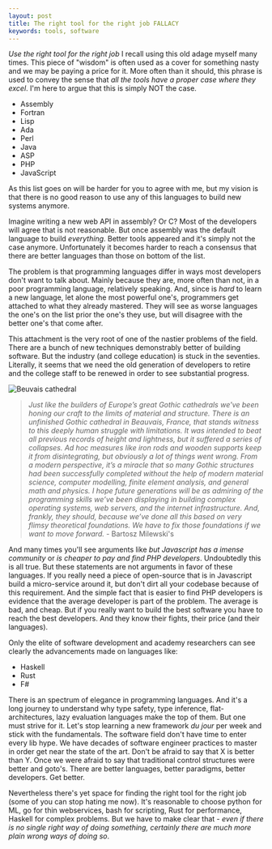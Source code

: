 ```yaml
---
layout: post
title: The right tool for the right job FALLACY
keywords: tools, software
---
```



*Use the right tool for the right job* I recall using this old adage
myself many times. This piece of "wisdom" is
often used as a cover for something nasty and we may be paying a price
for it. More often than it should, this phrase is used to convey the
sense that *all the tools have a proper case where they excel*. I'm here to
argue that this is simply NOT the case.

 - Assembly
 - Fortran
 - Lisp
 - Ada
 - Perl
 - Java
 - ASP
 - PHP
 - JavaScript

As this list goes on will be harder for you to agree with me, but my
vision is that there is no good reason to use any of this languages to
build new systems anymore.

Imagine writing a new web API in assembly? Or C? Most of the developers
will agree that is not reasonable. But once assembly was the default
language to build *everything*. Better tools appeared and it's simply not
the case anymore. Unfortunately it becomes harder to reach a consensus that there
are better languages than those on bottom of the list.

The problem is that programming languages differ in ways most developers
don't want to talk about. Mainly because they are, more often than
not, in a poor programming language, relatively speaking. And, since
is *hard* to learn a new language, let alone the most powerful one's,
programmers get attached to what they already mastered. They will see as
worse languages the one's on the list prior the one's they use, but will
disagree with the better one's that come after.

This attachment is the very root of one of the nastier problems of
the field. There are a bunch of new techniques demonstrably better of
building software. But the industry (and college education) is stuck in
the seventies. Literally, it seems that we need the old generation of
developers to retire and the college staff to be renewed in order to see
substantial progress.


![Beuvais cathedral](https://i.imgur.com/Ru7crkq.jpg)

> *Just like the builders of Europe’s great Gothic cathedrals we've been honing our craft to the limits of material and structure. There is an unfinished Gothic cathedral in Beauvais, France, that stands witness to this deeply human struggle with limitations. It was intended to beat all previous records of height and lightness, but it suffered a series of collapses. Ad hoc measures like iron rods and wooden supports keep it from disintegrating, but obviously a lot of things went wrong. From a modern perspective, it’s a miracle that so many Gothic structures had been successfully completed without the help of modern material science, computer modelling, finite element analysis, and general math and physics. I hope future generations will be as admiring of the programming skills we’ve been displaying in building complex operating systems, web servers, and the internet infrastructure. And, frankly, they should, because we’ve done all this based on very flimsy theoretical foundations. We have to fix those foundations if we want to move forward.* - Bartosz Milewski's


And many times you'll see arguments like *but Javascript has a imense
community* or *is cheaper to pay and find PHP developers*. Undoubtedly
this is all true. But these statements are not arguments in favor of these languages. 
If you really need a piece of open-source that is in Javascript build a
micro-service around it, but don't dirt all your codebase because of this
requirement. And the simple fact that is easier to find PHP developers
is evidence that the average developer is part of the problem. The average is bad,
and cheap. But if you really want to build the best software you have
to reach the best developers. And they know their fights, their price (and their
languages).

Only the elite of software development and academy researchers can see
clearly the advancements made on languages like:

- Haskell
- Rust
- F#


There is an spectrum of elegance in programming languages. And
it's a long journey to understand why type safety, type inference,
flat-architectures, lazy evaluation languages make the top of them. But
one must strive for it. Let's stop learning a new framework *du jour* per week and
stick with the fundamentals. The software field don't have time to enter
every lib hype. We have decades of software engineer practices to master
in order get near the state of the art. Don't be afraid to say that X
is better than Y. Once we were afraid to say that traditional control
structures were better and goto's. There are better languages, better
paradigms, better developers. Get better.


Nevertheless there's yet space for finding the right tool for the right job (some of
you can stop hating me now). It's reasonable to choose python for ML, go
for thin webservices, bash for scripting, Rust for performance, Haskell
for complex problems. But we have to make clear that - *even if
there is no single right way of doing something, certainly there are much
more plain wrong ways of doing so*.



